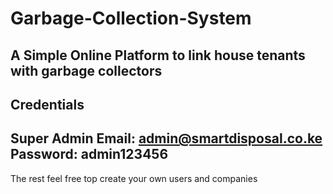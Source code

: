 # Garbage-Collection-System
A Simple Online Platform to link house tenants with garbage collectors
----------------------------------------------------------
Credentials
----------------------------------------------------------
Super Admin
Email: admin@smartdisposal.co.ke
Password: admin123456
----------------------------------------------------------
The rest feel free top create your own users and companies

